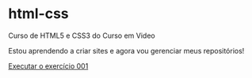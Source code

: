 # html-css
 Curso de HTML5 e CSS3 do Curso em Video

Estou aprendendo a criar sites e agora vou gerenciar meus repositórios!

<a href="https://gabriela-albuquerque.github.io/html-css/exercicios/ex001">Executar o exercício 001</a>